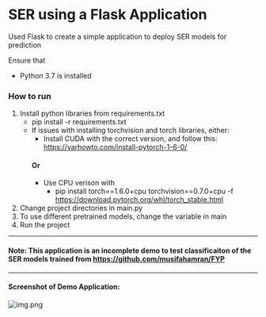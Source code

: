 # SER using a Flask Application
Used Flask to create a simple application to deploy SER models for prediction

Ensure that
* Python 3.7 is installed

### How to run

1. Install python libraries from requirements.txt
   * pip install -r requirements.txt
   * If issues with installing torchvision and torch libraries, either:
     * Install CUDA with the correct version, and follow this: https://varhowto.com/install-pytorch-1-6-0/
     #### Or
     * Use CPU verison with 
       * pip install torch==1.6.0+cpu torchvision==0.7.0+cpu -f https://download.pytorch.org/whl/torch_stable.html
2. Change project directories in main.py
3. To use different pretrained models, change the variable in main
4. Run the project

---------
#### Note: This application is an incomplete demo to test classificaiton of the SER models trained from https://github.com/musifahamran/FYP

---------
#### Screenshot of Demo Application:

![img.png](img.png)


